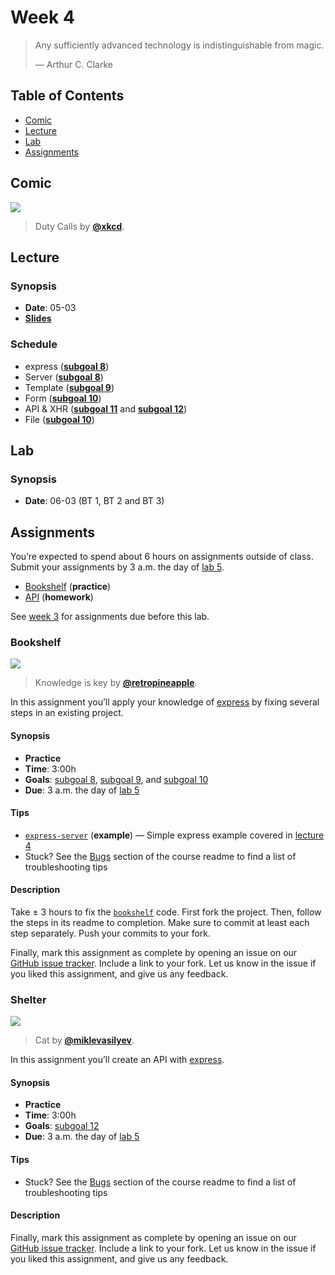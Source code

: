 # Week 4

> Any sufficiently advanced technology is indistinguishable from magic.
>
> — Arthur C. Clarke

## Table of Contents

*   [Comic](#comic)
*   [Lecture](#lecture)
*   [Lab](#lab)
*   [Assignments](#assignments)

## Comic

[![][comic-cover]][comic-link]

> Duty Calls by [**@xkcd**][comic-author].

## Lecture

### Synopsis

*   **Date**: 05-03
*   [**Slides**][slides-lecture]

### Schedule

*   express ([**subgoal 8**][s8])
*   Server ([**subgoal 8**][s8])
*   Template ([**subgoal 9**][s9])
*   Form ([**subgoal 10**][s10])
*   API & XHR ([**subgoal 11**][s11] and [**subgoal 12**][s12])
*   File ([**subgoal 10**][s10])

## Lab

### Synopsis

*   **Date**: 06-03 (BT 1, BT 2 and BT 3)

<!--
*   **Slides**
-->

<!--
### Schedule

*   Alpha
*   Bravo
*   Charlie
-->

## Assignments

You’re expected to spend about 6 hours on assignments outside of class.
Submit your assignments by 3 a.m. the day of [lab 5][w5lab].

*   [Bookshelf](#bookshelf) (**practice**)
*   [API](#api) (**homework**)

See [week 3][w3a] for assignments due before this lab.

### Bookshelf

[![][bookshelf-cover]][bookshelf-cover-source]

> Knowledge is key by [**@retropineapple**][bookshelf-cover-author].

In this assignment you’ll apply your knowledge of [express][] by fixing several
steps in an existing project.

#### Synopsis

*   **Practice**
*   **Time**: 3:00h
*   **Goals**: [subgoal 8][s8], [subgoal 9][s9], and [subgoal 10][s10]
*   **Due**: 3 a.m. the day of [lab 5][w5lab]

#### Tips

*   [`express-server`](examples/express-server)
    (**example**)
    — Simple express example covered in [lecture 4][w4lec]
*   Stuck?  See the [Bugs][] section of the course readme to find a list of
    troubleshooting tips

#### Description

Take ± 3 hours to fix the [`bookshelf`][bookshelf] code.
First fork the project.
Then, follow the steps in its readme to completion.
Make sure to commit at least each step separately.
Push your commits to your fork.

Finally, mark this assignment as complete by opening an issue
on our [GitHub issue tracker][bookshelf-issue].
Include a link to your fork.
Let us know in the issue if you liked this assignment, and give us any feedback.

### Shelter

[![][shelter-cover]][shelter-cover-source]

> Cat by [**@miklevasilyev**][shelter-cover-author].

In this assignment you’ll create an API with [express][].

#### Synopsis

*   **Practice**
*   **Time**: 3:00h
*   **Goals**: [subgoal 12][s12]
*   **Due**: 3 a.m. the day of [lab 5][w5lab]

#### Tips

*   Stuck?  See the [Bugs][] section of the course readme to find a list of
    troubleshooting tips

#### Description

Finally, mark this assignment as complete by opening an issue
on our [GitHub issue tracker][shelter-issue].
Include a link to your fork.
Let us know in the issue if you liked this assignment, and give us any feedback.

[bugs]: readme.md#bugs

[comic-cover]: https://imgs.xkcd.com/comics/duty_calls.png

[comic-link]: https://xkcd.com/386/

[comic-author]: https://xkcd.com

[slides-lecture]: https://docs.google.com/presentation/d/1PfEaV-jQdqKWByca9txp38yD8LWIDEWZzldNYBMwUNI/edit?usp=sharing

[w5lab]: week-5.md#lab

[w3a]: week-3.md#assignments

[s8]: readme.md#subgoal-8

[s9]: readme.md#subgoal-9

[s10]: readme.md#subgoal-10

[s11]: readme.md#subgoal-11

[s12]: readme.md#subgoal-12

[bookshelf-cover]: images/bookshelf.jpg

[bookshelf-cover-source]: https://unsplash.com/photos/elFPAMiuxOo

[bookshelf-cover-author]: https://unsplash.com/@retropineapple

[bookshelf]: https://github.com/cmda-be/bookshelf

[bookshelf-issue]: https://github.com/cmda-be/course-17-18/issues/new?title=Bookshelf%20assignment&labels=week-3%2Cweek-4%3Abookshelf

[w4lec]: #lecture

[express]: https://github.com/expressjs/express

[shelter-cover]: images/shelter.jpg

[shelter-cover-source]: https://unsplash.com/photos/NodtnCsLdTE

[shelter-cover-author]: https://unsplash.com/@miklevasilyev

[shelter-issue]: https://github.com/cmda-be/course-17-18/issues/new?title=Shelter%20assignment&labels=week-3%2Cweek-4%3Ashelter
